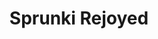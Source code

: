 ---
slug: sprunki-rejoyed
title: Sprunki Rejoyed
description: "Sprunki Rejoyed is an exciting online game. Play for free directly in your browser!"
icon: /images/popular_mods/Sprunki Rejoyed.png
url: https://wowtbc.net/sprunkin/rejoyed/index.html
previewImage: /images/popular_mods/Sprunki Rejoyed.png
type: popular mods

# SEO配置
seo:
  title: "Sprunki Rejoyed - Play Free Online Game | Fun Browser Games"
  description: "Sprunki Rejoyed - Play this fun online game for free in your browser. No download required!"
  ogImage: "/images/popular_mods/Sprunki Rejoyed.png"
  keywords: "sprunki-rejoyed, online game, browser game, free game, popular mods game, play online"

videoUrls:
  - https://www.youtube.com/embed/example1
  - https://www.youtube.com/embed/example2

whyPlay:
  title: "Why Play Sprunki Rejoyed?"
  items:
    - "Immersive Gameplay: Sprunki Rejoyed offers an engaging and immersive gaming experience that will keep you entertained for hours"
    - "Challenging Levels: Test your skills with increasingly difficult challenges and obstacles"
    - "Beautiful Graphics: Enjoy stunning visuals and smooth animations that bring the game world to life"
    - "Regular Updates: New content and features are added regularly to keep the game fresh and exciting"
    - "Free to Play: Experience all the fun without spending a penny"
    - "Community Features: Connect with other players, share strategies, and compete for high scores"
    - "Cross-Platform: Play on any device with a web browser, no downloads required"

features:
  title: "Key Features of Sprunki Rejoyed"
  image: "/images/popular_mods/Sprunki Rejoyed.png"
  items:
    - "Intuitive Controls: Easy to learn controls make Sprunki Rejoyed accessible for players of all skill levels"
    - "Multiple Game Modes: Enjoy various gameplay options that provide different challenges and experiences"
    - "Character Customization: Personalize your gaming experience with unique characters and items"
    - "Achievement System: Complete special tasks to earn rewards and recognition"
    - "Leaderboards: Compete with players worldwide and see who can achieve the highest scores"

characteristics:
  title: "Game Characteristics"
  image: "/images/popular_mods/Sprunki Rejoyed.png"
  items:
    - "Genre: Popular mods game with elements of strategy and skill"
    - "Difficulty: Suitable for both casual gamers and those seeking a challenge"
    - "Play Time: Quick sessions or extended gameplay, depending on your preference"
    - "Art Style: Vibrant and engaging visuals that enhance the gaming experience"
    - "Sound Design: Immersive audio that complements the gameplay perfectly"

info: "Sprunki Rejoyed is an exciting online game that offers players a unique and engaging gaming experience. With its intuitive controls, stunning visuals, and challenging gameplay, Sprunki Rejoyed provides hours of entertainment for players of all ages and skill levels. Whether you're looking for a quick gaming session during a break or an extended play session, Sprunki Rejoyed delivers an immersive experience that will keep you coming back for more. The game features multiple levels of increasing difficulty, ensuring that players are constantly challenged as they progress. With regular updates adding new content and features, Sprunki Rejoyed remains fresh and exciting, providing endless entertainment options for its growing community of players."

howToPlayIntro: "Welcome to Sprunki Rejoyed! This guide will walk you through the basics and help you master the game. Whether you're a beginner or looking to improve your skills, these tips and instructions will enhance your gaming experience."

howToPlaySteps:
  - title: "Getting Started"
    description: "Begin your Sprunki Rejoyed adventure by familiarizing yourself with the controls. Use your keyboard or mouse to navigate through the game interface. The tutorial will guide you through the basic mechanics and help you understand the objectives."
  - title: "Understanding the Objectives"
    description: "In Sprunki Rejoyed, your main goal is to progress through levels by completing specific objectives. Each level presents unique challenges that require different strategies and approaches."
  - title: "Mastering the Controls"
    description: "Practice using the controls to improve your precision and reaction time. Sprunki Rejoyed requires quick reflexes and strategic thinking to overcome obstacles and defeat opponents."
  - title: "Utilizing Power-ups"
    description: "Collect power-ups throughout the game to enhance your abilities and overcome difficult challenges. Each power-up offers unique advantages that can be crucial for success."
  - title: "Developing Strategies"
    description: "As you progress in Sprunki Rejoyed, develop effective strategies for different scenarios. Analyze patterns, anticipate challenges, and adapt your approach to maximize your performance."

faq:
  title: "Frequently Asked Questions about Sprunki Rejoyed"
  items:
    - question: "Is Sprunki Rejoyed free to play?"
      answer: "Yes, Sprunki Rejoyed is completely free to play directly in your web browser. No downloads or purchases are required to enjoy the full game experience."
    - question: "Can I play Sprunki Rejoyed on mobile devices?"
      answer: "Yes, Sprunki Rejoyed is optimized for both desktop and mobile play. You can enjoy the game on any device with a web browser and internet connection."
    - question: "Are there any in-game purchases?"
      answer: "While Sprunki Rejoyed is free to play, there may be optional in-game purchases available for cosmetic items or additional features that don't affect core gameplay."
    - question: "How often is Sprunki Rejoyed updated?"
      answer: "The developers regularly update Sprunki Rejoyed with new content, features, and improvements based on player feedback and game performance."
    - question: "Can I play Sprunki Rejoyed offline?"
      answer: "Currently, Sprunki Rejoyed requires an internet connection to play as it's a browser-based online game."
    - question: "Is Sprunki Rejoyed suitable for children?"
      answer: "Yes, Sprunki Rejoyed is designed to be family-friendly and suitable for players of all ages."
    - question: "How do I report bugs or issues?"
      answer: "If you encounter any problems while playing Sprunki Rejoyed, you can report them through the game's support page or contact the developers directly through their website."
    - question: "Still Have Questions?"
      answer: "If you have additional questions about Sprunki Rejoyed that aren't covered in this FAQ, please visit our support center or contact our customer service team for assistance."
---